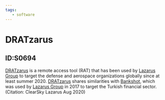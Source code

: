 ```yaml
---
tags:
   - software
---
```

# DRATzarus
## ID:S0694
[DRATzarus](software/S0694) is a remote access tool (RAT) that has been used by [Lazarus Group](groups/G0032) to target the defense and aerospace organizations globally since at least summer 2020. [DRATzarus](software/S0694) shares similarities with [Bankshot](software/S0239), which was used by [Lazarus Group](groups/G0032) in 2017 to target the Turkish financial sector.(Citation: ClearSky Lazarus Aug 2020)
